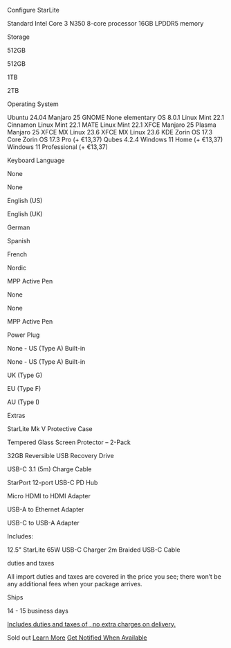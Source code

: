 Configure
StarLite

Standard
Intel Core 3 N350 8-core processor
16GB LPDDR5 memory

 Storage

 512GB

512GB

1TB

2TB

Operating System

 Ubuntu 24.04  Manjaro 25 GNOME  None  elementary OS 8.0.1  Linux Mint 22.1 Cinnamon  Linux Mint 22.1 MATE  Linux Mint 22.1 XFCE  Manjaro 25 Plasma  Manjaro 25 XFCE  MX Linux 23.6 XFCE  MX Linux 23.6 KDE  Zorin OS 17.3 Core  Zorin OS 17.3 Pro (+ €13,37)  Qubes 4.2.4  Windows 11 Home (+ €13,37)  Windows 11 Professional (+ €13,37)

 Keyboard Language

 None

None

English (US)

English (UK)

German

Spanish

French

Nordic

 MPP Active Pen

 None

None

MPP Active Pen

 Power Plug

 None - US (Type A) Built-in

None - US (Type A) Built-in

UK (Type G)

EU (Type F)

AU (Type I)

Extras

StarLite Mk V Protective Case

Tempered Glass Screen Protector – 2-Pack

32GB Reversible USB Recovery Drive

USB-C 3.1 (5m)  Charge Cable

StarPort 12-port USB-C PD Hub

Micro HDMI to HDMI Adapter

USB-A to Ethernet Adapter

USB-C to USB-A Adapter

Includes:

 12.5" StarLite
65W USB-C Charger
2m Braided USB-C Cable

 duties and taxes

 All import duties and taxes are covered in the price you see; there won’t be any additional fees when your package arrives.

Ships

14 - 15 business days

[Includes duties and taxes of , no extra charges on delivery.](#tax)

 Sold out [Learn More](/pages/starlite) [Get Notified When Available](#)

